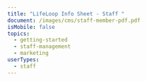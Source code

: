 ```yaml
---
title: "LifeLoop Info Sheet - Staff "
document: /images/cms/staff-member-pdf.pdf
isMobile: false
topics:
  - getting-started
  - staff-management
  - marketing
userTypes:
  - staff
---
```

